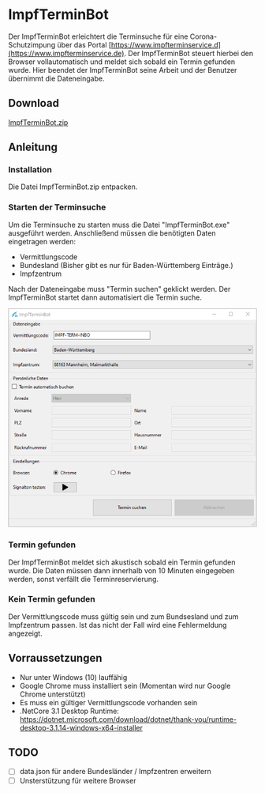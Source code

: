 # ImpfTerminBot

Der ImpfTerminBot erleichtert die Terminsuche für eine Corona-Schutzimpung über das Portal [https://www.impfterminservice.d](https://www.impfterminservice.de). Der ImpfTerminBot steuert hierbei den Browser vollautomatisch und meldet sich sobald ein Termin gefunden wurde. Hier beendet der ImpfTerminBot seine Arbeit und der Benutzer übernimmt die Dateneingabe.

## Download 
[ImpfTerminBot.zip](https://github.com/kyi87/ImpfTerminBot/releases/download/latest/ImpfTerminBot.zip)

## Anleitung
### Installation
Die Datei ImpfTerminBot.zip entpacken. 

### Starten der Terminsuche
Um die Terminsuche zu starten muss die Datei "ImpfTerminBot.exe" ausgeführt werden. Anschließend müssen die benötigten Daten eingetragen werden:

-  Vermittlungscode
-  Bundesland (Bisher gibt es nur für Baden-Württemberg Einträge.)
-  Impfzentrum 

Nach der Dateneingabe muss "Termin suchen" geklickt werden. Der ImpfTerminBot startet dann automatisiert die Termin suche.

![DatenEingabe](doc/DatenEingabe.png)

### Termin gefunden
Der ImpfTerminBot meldet sich akustisch sobald ein Termin gefunden wurde. Die Daten müssen dann innerhalb von 10 Minuten eingegeben werden, sonst verfällt die Terminreservierung. 

### Kein Termin gefunden
Der Vermittlungscode muss gültig sein und zum Bundsesland und zum Impfzentrum passen. Ist das nicht der Fall wird eine Fehlermeldung angezeigt.

## Vorraussetzungen
- Nur unter Windows (10) lauffähig
- Google Chrome muss installiert sein (Momentan wird nur Google Chrome unterstützt)
- Es muss ein gültiger Vermittlungscode vorhanden sein
- .NetCore 3.1 Desktop Runtime: https://dotnet.microsoft.com/download/dotnet/thank-you/runtime-desktop-3.1.14-windows-x64-installer

## TODO
- [ ] data.json für andere Bundesländer / Impfzentren erweitern
- [ ] Unsterstützung für weitere Browser
